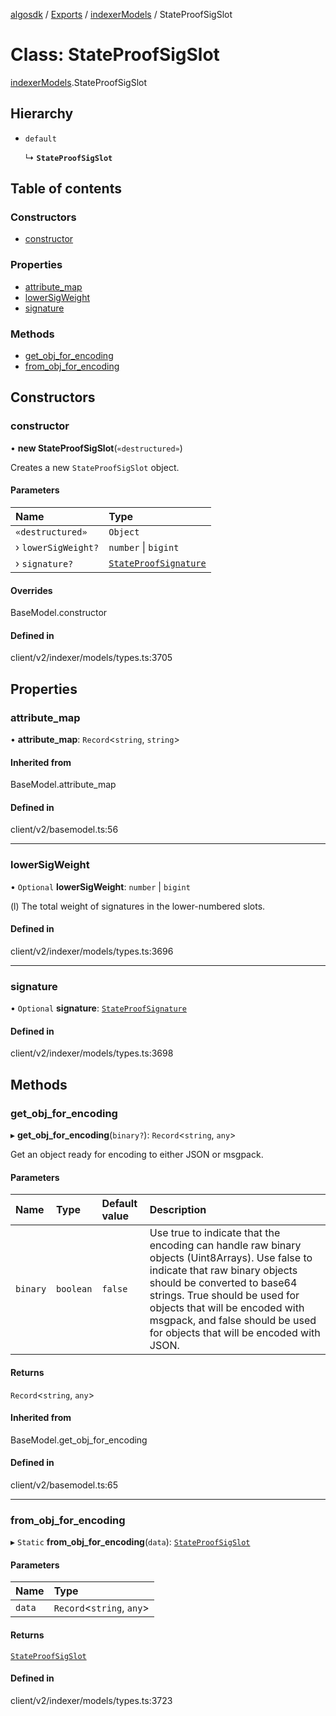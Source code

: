 [algosdk](../README.md) / [Exports](../modules.md) / [indexerModels](../modules/indexerModels.md) / StateProofSigSlot

# Class: StateProofSigSlot

[indexerModels](../modules/indexerModels.md).StateProofSigSlot

## Hierarchy

- `default`

  ↳ **`StateProofSigSlot`**

## Table of contents

### Constructors

- [constructor](indexerModels.StateProofSigSlot.md#constructor)

### Properties

- [attribute\_map](indexerModels.StateProofSigSlot.md#attribute_map)
- [lowerSigWeight](indexerModels.StateProofSigSlot.md#lowersigweight)
- [signature](indexerModels.StateProofSigSlot.md#signature)

### Methods

- [get\_obj\_for\_encoding](indexerModels.StateProofSigSlot.md#get_obj_for_encoding)
- [from\_obj\_for\_encoding](indexerModels.StateProofSigSlot.md#from_obj_for_encoding)

## Constructors

### constructor

• **new StateProofSigSlot**(`«destructured»`)

Creates a new `StateProofSigSlot` object.

#### Parameters

| Name | Type |
| :------ | :------ |
| `«destructured»` | `Object` |
| › `lowerSigWeight?` | `number` \| `bigint` |
| › `signature?` | [`StateProofSignature`](indexerModels.StateProofSignature.md) |

#### Overrides

BaseModel.constructor

#### Defined in

client/v2/indexer/models/types.ts:3705

## Properties

### attribute\_map

• **attribute\_map**: `Record`\<`string`, `string`\>

#### Inherited from

BaseModel.attribute\_map

#### Defined in

client/v2/basemodel.ts:56

___

### lowerSigWeight

• `Optional` **lowerSigWeight**: `number` \| `bigint`

(l) The total weight of signatures in the lower-numbered slots.

#### Defined in

client/v2/indexer/models/types.ts:3696

___

### signature

• `Optional` **signature**: [`StateProofSignature`](indexerModels.StateProofSignature.md)

#### Defined in

client/v2/indexer/models/types.ts:3698

## Methods

### get\_obj\_for\_encoding

▸ **get_obj_for_encoding**(`binary?`): `Record`\<`string`, `any`\>

Get an object ready for encoding to either JSON or msgpack.

#### Parameters

| Name | Type | Default value | Description |
| :------ | :------ | :------ | :------ |
| `binary` | `boolean` | `false` | Use true to indicate that the encoding can handle raw binary objects (Uint8Arrays). Use false to indicate that raw binary objects should be converted to base64 strings. True should be used for objects that will be encoded with msgpack, and false should be used for objects that will be encoded with JSON. |

#### Returns

`Record`\<`string`, `any`\>

#### Inherited from

BaseModel.get\_obj\_for\_encoding

#### Defined in

client/v2/basemodel.ts:65

___

### from\_obj\_for\_encoding

▸ `Static` **from_obj_for_encoding**(`data`): [`StateProofSigSlot`](indexerModels.StateProofSigSlot.md)

#### Parameters

| Name | Type |
| :------ | :------ |
| `data` | `Record`\<`string`, `any`\> |

#### Returns

[`StateProofSigSlot`](indexerModels.StateProofSigSlot.md)

#### Defined in

client/v2/indexer/models/types.ts:3723
